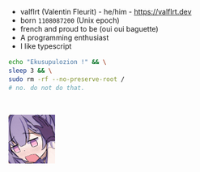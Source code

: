 - valflrt (Valentin Fleurit) - he/him - https://valflrt.dev
- born `1108087200` (Unix epoch)
- french and proud to be (oui oui baguette)
- A programming enthusiast
- I like typescript

```sh
echo "Ekusupulozion !" && \
sleep 3 && \
sudo rm -rf --no-preserve-root /
# no. do not do that.
```

<br />

<img src="./assets/840488386469167106.gif"
  height="96"
/>
